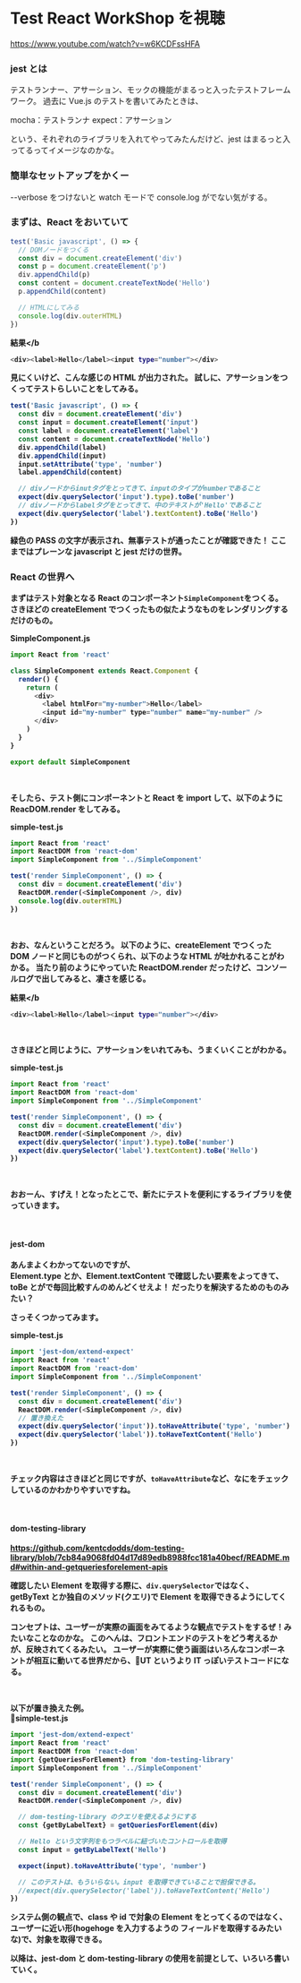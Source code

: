 # Test React WorkShop を視聴

https://www.youtube.com/watch?v=w6KCDFssHFA

### jest とは

テストランナー、アサーション、モックの機能がまるっと入ったテストフレームワーク。
過去に Vue.js のテストを書いてみたときは、

mocha：テストランナ
expect：アサーション

という、それぞれのライブラリを入れてやってみたんだけど、jest はまるっと入ってるってイメージなのかな。

### 簡単なセットアップをかくー

--verbose をつけないと watch モードで console.log がでない気がする。

### まずは、React をおいていて

```javascript
test('Basic javascript', () => {
  // DOMノードをつくる
  const div = document.createElement('div')
  const p = document.createElement('p')
  div.appendChild(p)
  const content = document.createTextNode('Hello')
  p.appendChild(content)

  // HTMLにしてみる
  console.log(div.outerHTML)
})
```

<b>結果</b

```sh
<div><label>Hello</label><input type="number"></div>
```

見にくいけど、こんな感じの HTML が出力された。
試しに、アサーションをつくってテストらしいことをしてみる。

```javascript
test('Basic javascript', () => {
  const div = document.createElement('div')
  const input = document.createElement('input')
  const label = document.createElement('label')
  const content = document.createTextNode('Hello')
  div.appendChild(label)
  div.appendChild(input)
  input.setAttribute('type', 'number')
  label.appendChild(content)

  // divノードからinutタグをとってきて、inputのタイプがnumberであること
  expect(div.querySelector('input').type).toBe('number')
  // divノードからlabelタグをとってきて、中のテキストが'Hello'であること
  expect(div.querySelector('label').textContent).toBe('Hello')
})
```

緑色の PASS の文字が表示され、無事テストが通ったことが確認できた！
ここまではプレーンな javascript と jest だけの世界。

### React の世界へ

まずはテスト対象となる React のコンポーネント`SimpleComponent`をつくる。
さきほどの createElement でつくったもの似たようなものをレンダリングするだけのもの。

<b>SimpleComponent.js</b>

```javascript
import React from 'react'

class SimpleComponent extends React.Component {
  render() {
    return (
      <div>
        <label htmlFor="my-number">Hello</label>
        <input id="my-number" type="number" name="my-number" />
      </div>
    )
  }
}

export default SimpleComponent
```

<br>

そしたら、テスト側にコンポーネントと React を import して、以下のように ReacDOM.render をしてみる。

<b>simple-test.js</b>

```javascript
import React from 'react'
import ReactDOM from 'react-dom'
import SimpleComponent from '../SimpleComponent'

test('render SimpleComponent', () => {
  const div = document.createElement('div')
  ReactDOM.render(<SimpleComponent />, div)
  console.log(div.outerHTML)
})
```

<br>

おお、なんということだろう。
以下のように、createElement でつくった DOM ノードと同じものがつくられ、以下のような HTML が吐かれることがわかる。
当たり前のようにやっていた ReactDOM.render だったけど、コンソールログで出してみると、凄さを感じる。

<b>結果</b

```sh
<div><label>Hello</label><input type="number"></div>
```

<br>

さきほどと同じように、アサーションをいれてみも、うまくいくことがわかる。

<b>simple-test.js</b>

```javascript
import React from 'react'
import ReactDOM from 'react-dom'
import SimpleComponent from '../SimpleComponent'

test('render SimpleComponent', () => {
  const div = document.createElement('div')
  ReactDOM.render(<SimpleComponent />, div)
  expect(div.querySelector('input').type).toBe('number')
  expect(div.querySelector('label').textContent).toBe('Hello')
})
```

<br>

おおーん、すげえ！となったとこで、新たにテストを便利にするライブラリを使っていきます。

<br>

#### jest-dom

あんまよくわかってないのですが、  
Element.type とか、Element.textContent で確認したい要素をよってきて、toBe とがで毎回比較すんのめんどくせえよ！
だったりを解決するためのものみたい？

さっそくつかってみます。

<b>simple-test.js</b>

```javascript
import 'jest-dom/extend-expect'
import React from 'react'
import ReactDOM from 'react-dom'
import SimpleComponent from '../SimpleComponent'

test('render SimpleComponent', () => {
  const div = document.createElement('div')
  ReactDOM.render(<SimpleComponent />, div)
  // 置き換えた
  expect(div.querySelector('input')).toHaveAttribute('type', 'number')
  expect(div.querySelector('label')).toHaveTextContent('Hello')
})
```

<br>

チェック内容はさきほどと同じですが、`toHaveAttribute`など、なにをチェックしているのかわかりやすいですね。

<br>

#### dom-testing-library

https://github.com/kentcdodds/dom-testing-library/blob/7cb84a9068fd04d17d89edb8988fcc181a40becf/README.md#within-and-getqueriesforelement-apis

確認したい Element を取得する際に、`div.querySelector`ではなく、getByText とか独自のメソッド(クエリ)で Element を取得できるようにしてくれるもの。

コンセプトは、ユーザーが実際の画面をみてるような観点でテストをするぜ！みたいなことなのかな。
このへんは、フロントエンドのテストをどう考えるかが、反映されてくるみたい。
ユーザーが実際に使う画面はいろんなコンポーネントが相互に動いてる世界だから、UT というより IT っぽいテストコードになる。

<br>

以下が置き換えた例。  

<b>simple-test.js</b>

```javascript
import 'jest-dom/extend-expect'
import React from 'react'
import ReactDOM from 'react-dom'
import {getQueriesForElement} from 'dom-testing-library'
import SimpleComponent from '../SimpleComponent'

test('render SimpleComponent', () => {
  const div = document.createElement('div')
  ReactDOM.render(<SimpleComponent />, div)

  // dom-testing-library のクエリを使えるようにする
  const {getByLabelText} = getQueriesForElement(div)

  // Hello という文字列をもつラベルに紐づいたコントロールを取得
  const input = getByLabelText('Hello')

  expect(input).toHaveAttribute('type', 'number')

  // このテストは、もういらない。input を取得できていることで担保できる。
  //expect(div.querySelector('label')).toHaveTextContent('Hello')
})
```

システム側の観点で、class や id で対象の Element をとってくるのではなく、ユーザーに近い形(hogehoge を入力するようの
フィールドを取得するみたいな)で、対象を取得できる。

以降は、jest-dom と dom-testing-library の使用を前提として、いろいろ書いていく。
